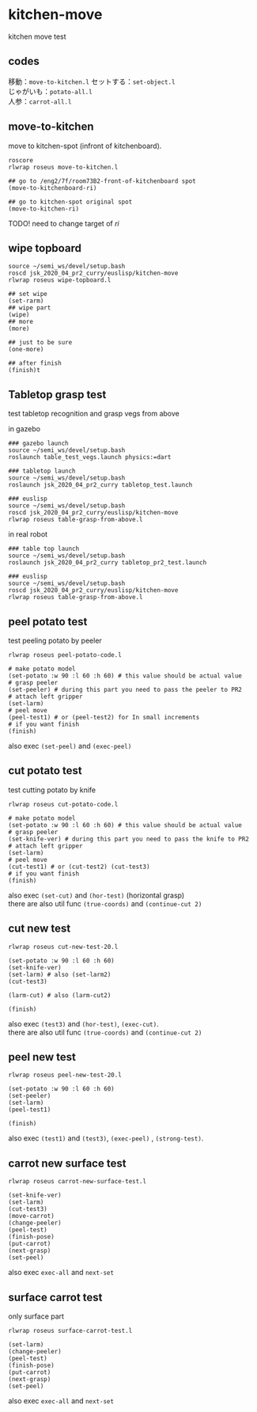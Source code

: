 # kitchen-move

kitchen move test


## codes
移動：`move-to-kitchen.l`
セットする：`set-object.l`  
じゃがいも：`potato-all.l`  
人参：`carrot-all.l`


## move-to-kitchen
move to kitchen-spot (infront of kitchenboard).

```
roscore
rlwrap roseus move-to-kitchen.l

## go to /eng2/7f/room73B2-front-of-kitchenboard spot
(move-to-kitchenboard-ri)

## go to kitchen-spot original spot
(move-to-kitchen-ri)
```

TODO! need to change target of *ri*

## wipe topboard
```
source ~/semi_ws/devel/setup.bash
roscd jsk_2020_04_pr2_curry/euslisp/kitchen-move
rlwrap roseus wipe-topboard.l

## set wipe
(set-rarm)
## wipe part
(wipe)
## more
(more)

## just to be sure
(one-more)

## after finish
(finish)t
```

## Tabletop grasp test
test tabletop recognition and grasp vegs from above

in gazebo
```
### gazebo launch
source ~/semi_ws/devel/setup.bash
roslaunch table_test_vegs.launch physics:=dart

### tabletop launch
source ~/semi_ws/devel/setup.bash
roslaunch jsk_2020_04_pr2_curry tabletop_test.launch

### euslisp
source ~/semi_ws/devel/setup.bash
roscd jsk_2020_04_pr2_curry/euslisp/kitchen-move
rlwrap roseus table-grasp-from-above.l
```

in real robot
```
### table top launch
source ~/semi_ws/devel/setup.bash
roslaunch jsk_2020_04_pr2_curry tabletop_pr2_test.launch

### euslisp
source ~/semi_ws/devel/setup.bash
roscd jsk_2020_04_pr2_curry/euslisp/kitchen-move
rlwrap roseus table-grasp-from-above.l
```



## peel potato test
test peeling potato by peeler

```
rlwrap roseus peel-potato-code.l

# make potato model
(set-potato :w 90 :l 60 :h 60) # this value should be actual value
# grasp peeler
(set-peeler) # during this part you need to pass the peeler to PR2
# attach left gripper
(set-larm)
# peel move
(peel-test1) # or (peel-test2) for In small increments
# if you want finish
(finish)
```

also exec `(set-peel)` and `(exec-peel)`

## cut potato test
test cutting potato by knife

```
rlwrap roseus cut-potato-code.l

# make potato model
(set-potato :w 90 :l 60 :h 60) # this value should be actual value
# grasp peeler
(set-knife-ver) # during this part you need to pass the knife to PR2
# attach left gripper
(set-larm)
# peel move
(cut-test1) # or (cut-test2) (cut-test3)
# if you want finish
(finish)
```

also exec `(set-cut)` and `(hor-test)` (horizontal grasp)  
there are also util func `(true-coords)` and `(continue-cut 2)`


## cut new test
```
rlwrap roseus cut-new-test-20.l

(set-potato :w 90 :l 60 :h 60)  
(set-knife-ver)
(set-larm) # also (set-larm2)
(cut-test3)

(larm-cut) # also (larm-cut2)

(finish)
```
also exec `(test3)` and `(hor-test)`, `(exec-cut)`.  
there are also util func `(true-coords)` and `(continue-cut 2)`

## peel new test
```
rlwrap roseus peel-new-test-20.l

(set-potato :w 90 :l 60 :h 60)  
(set-peeler)
(set-larm)
(peel-test1)

(finish)
```
also exec `(test1)` and `(test3)`, `(exec-peel)` , `(strong-test)`.  

## carrot new surface test
```
rlwrap roseus carrot-new-surface-test.l

(set-knife-ver)
(set-larm)
(cut-test3)
(move-carrot)
(change-peeler)
(peel-test)
(finish-pose)
(put-carrot)
(next-grasp)
(set-peel)
```
also exec `exec-all` and `next-set`

## surface carrot test
only surface part
```
rlwrap roseus surface-carrot-test.l

(set-larm)
(change-peeler)
(peel-test)
(finish-pose)
(put-carrot)
(next-grasp)
(set-peel)
```

also exec `exec-all` and `next-set`
